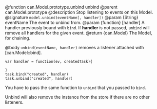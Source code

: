 @function can.Model.prototype.unbind unbind
@parent can.Model.prototype
@description Stop listening to events on this Model.
@signature `model.unbind(eventName[, handler])`
@param {String} eventName The event to unbind from.
@param {function} [handler] A handler previously bound with `bind`.
If __handler__ is not passed, `unbind` will remove all handlers
for the given event.
@return {can.Model} The Model, for chaining.

@body
`unbind(eventName, handler)` removes a listener
attached with [can.Model::bind].

```
var handler = function(ev, createdTask){

}
task.bind("created", handler)
task.unbind("created", handler)
```

You have to pass the same function to `unbind` that you
passed to `bind`.

Unbind will also remove the instance from the store
if there are no other listeners.